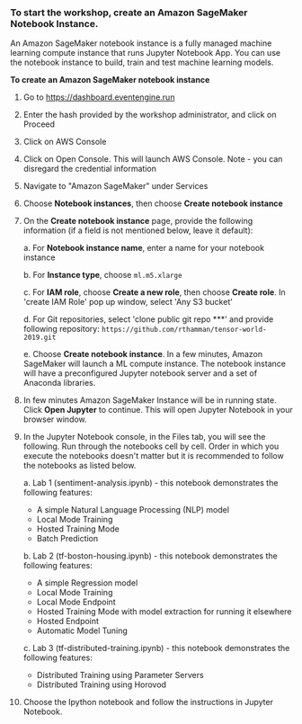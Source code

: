 ### To start the workshop, create an Amazon SageMaker Notebook Instance.

An Amazon SageMaker notebook instance is a fully managed machine learning compute instance that runs Jupyter Notebook App. You can use the notebook instance to build, train and test machine learning models. 


**To create an Amazon SageMaker notebook instance**

1. Go to https://dashboard.eventengine.run

2. Enter the hash provided by the workshop administrator, and click on Proceed

3. Click on AWS Console

4. Click on Open Console. This will launch AWS Console. Note - you can disregard the credential information

5. Navigate to "Amazon SageMaker" under Services
    
6. Choose **Notebook instances**, then choose **Create notebook instance**
    
7. On the **Create notebook instance** page, provide the following information (if a field is not mentioned below, leave it default):
    
    a. For **Notebook instance name**, enter a name for your notebook instance
        
    b. For **Instance type**, choose `ml.m5.xlarge`
        
    c. For **IAM role**, choose **Create a new role**, then choose **Create role**. In 'create IAM Role' pop up window, select 'Any S3 bucket' 
        
    d. For Git repositories, select 'clone public git repo ***' and provide following repository: ``https://github.com/rthamman/tensor-world-2019.git``
        
    e. Choose **Create notebook instance**. In a few minutes, Amazon SageMaker will launch a ML compute instance. The notebook instance will have a preconfigured Jupyter notebook server and a set of Anaconda libraries. 

8. In few minutes Amazon SageMaker Instance will be in running state. Click **Open Jupyter** to continue. This will open Jupyter Notebook in your browser window. 

9. In the Jupyter Notebook console, in the Files tab, you will see the following. Run through the notebooks cell by cell. Order in which you execute the notebooks doesn't matter but it is recommended to follow the notebooks as listed below.
    
   a. Lab 1 (sentiment-analysis.ipynb) - this notebook demonstrates the following features:
	- A simple Natural Language Processing (NLP) model
	- Local Mode Training
	- Hosted Training Mode
	- Batch Prediction

   b. Lab 2 (tf-boston-housing.ipynb) - this notebook demonstrates the following features:
	- A simple Regression model
	- Local Mode Training
	- Local Mode Endpoint
	- Hosted Training Mode with model extraction for running it elsewhere
	- Hosted Endpoint
	- Automatic Model Tuning

   c. Lab 3 (tf-distributed-training.ipynb) - this notebook demonstrates the following features:
	- Distributed Training using Parameter Servers
	- Distributed Training using Horovod
   
10. Choose the Ipython notebook and follow the instructions in Jupyter Notebook. 
